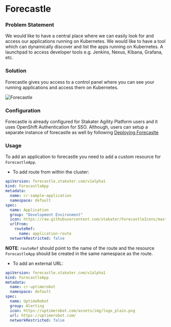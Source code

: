 # Forecastle

### Problem Statement

We would like to have a central place where we can easily look for and access our applications running on Kubernetes.
We would like to have a tool which can dynamically discover and list the apps running on Kubernetes.
A launchpad to access developer tools e.g. Jenkins, Nexus, Kibana, Grafana, etc.

### Solution

Forecastle gives you access to a control panel where you can see your running applications and access them on Kubernetes.

![Forecastle](./images/forecastle.png)


### Configuration

Forecastle is already configured for Stakater Agility Platform users and it uses OpenShift Authentication for SSO. Although, users can setup a
separate instance of forecastle as well by following [Deploying Forecaslte](https://github.com/stakater/forecastle#deploying-to-kubernetes)

### Usage

To add an application to forecastle you need to add a custom resource for `ForecastleApp`. 

- To add route from within the cluster:

```yaml
apiVersion: forecastle.stakater.com/v1alpha1
kind: ForecastleApp
metadata:
  name: cr-sample-application
  namespace: default
spec:
  name: Application
  group: "Development Environment"
  icon: https://raw.githubusercontent.com/stakater/ForecastleIcons/master/stakater-big.png
  urlFrom:
    routeRef:
      name: application-route
  networkRestricted: false
```

**NOTE**: `routeRef` should point to the name of the route and the resource `ForecastleApp` should be created in the same namespace
as the route.


- To add an external URL:

```yaml
apiVersion: forecastle.stakater.com/v1alpha1
kind: ForecastleApp
metadata:
  name: cr-uptimerobot
  namespace: default
spec:
  name: UptimeRobot
  group: Alerting
  icon: https://uptimerobot.com/assets/img/logo_plain.png
  url: https://uptimerobot.com/
  networkRestricted: false
```
